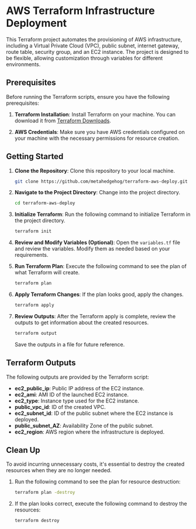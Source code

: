 # AWS Terraform Infrastructure Deployment

This Terraform project automates the provisioning of AWS infrastructure, including a Virtual Private Cloud (VPC), public subnet, internet gateway, route table, security group, and an EC2 instance. The project is designed to be flexible, allowing customization through variables for different environments.

## Prerequisites

Before running the Terraform scripts, ensure you have the following prerequisites:

1. **Terraform Installation**: Install Terraform on your machine. You can download it from [Terraform Downloads](https://www.terraform.io/downloads.html).

2. **AWS Credentials**: Make sure you have AWS credentials configured on your machine with the necessary permissions for resource creation.

## Getting Started

1. **Clone the Repository**: Clone this repository to your local machine.

    ```bash
    git clone https://github.com/metahedgehog/terraform-aws-deploy.git
    ```

2. **Navigate to the Project Directory**: Change into the project directory.

    ```bash
    cd terraform-aws-deploy
    ```

3. **Initialize Terraform**: Run the following command to initialize Terraform in the project directory.

    ```bash
    terraform init
    ```

4. **Review and Modify Variables (Optional)**: Open the `variables.tf` file and review the variables. Modify them as needed based on your requirements.

5. **Run Terraform Plan**: Execute the following command to see the plan of what Terraform will create.

    ```bash
    terraform plan
    ```

6. **Apply Terraform Changes**: If the plan looks good, apply the changes.

    ```bash
    terraform apply
    ```

7. **Review Outputs**: After the Terraform apply is complete, review the outputs to get information about the created resources.

    ```bash
    terraform output
    ```

    Save the outputs in a file for future reference.

## Terraform Outputs

The following outputs are provided by the Terraform script:

- **ec2_public_ip**: Public IP address of the EC2 instance.
- **ec2_ami**: AMI ID of the launched EC2 instance.
- **ec2_type**: Instance type used for the EC2 instance.
- **public_vpc_id**: ID of the created VPC.
- **ec2_subnet_id**: ID of the public subnet where the EC2 instance is deployed.
- **public_subnet_AZ**: Availability Zone of the public subnet.
- **ec2_region**: AWS region where the infrastructure is deployed.

## Clean Up

To avoid incurring unnecessary costs, it's essential to destroy the created resources when they are no longer needed.

1. Run the following command to see the plan for resource destruction:

    ```bash
    terraform plan -destroy
    ```

2. If the plan looks correct, execute the following command to destroy the resources:

    ```bash
    terraform destroy
    ```
